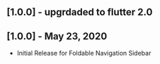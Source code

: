 ## [1.0.0] - upgrdaded to flutter 2.0

## [1.0.0] - May 23, 2020

* Initial Release for Foldable Navigation Sidebar

